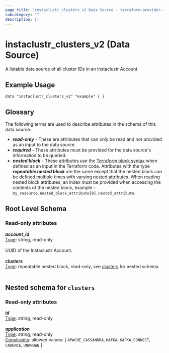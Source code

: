```yaml
---
page_title: "instaclustr_clusters_v2 Data Source - terraform-provider-instaclustr"
subcategory: ""
description: |-
---
```


# instaclustr_clusters_v2 (Data Source)
A listable data source of all cluster IDs in an Instaclustr Account.
## Example Usage
```
data "instaclustr_clusters_v2" "example" { }
```
## Glossary
The following terms are used to describe attributes in the schema of this data source:
- **_read-only_** - These are attributes that can only be read and not provided as an input to the data source.
- **_required_** - These attributes must be provided for the data source's information to be queried.
- **_nested block_** - These attributes use the [Terraform block syntax](https://www.terraform.io/language/attr-as-blocks) when defined as an input in the Terraform code. Attributes with the type **_repeatable nested block_** are the same except that the nested block can be defined multiple times with varying nested attributes. When reading nested block attributes, an index must be provided when accessing the contents of the nested block, example - `my_resource.nested_block_attribute[0].nested_attribute`.
## Root Level Schema
### Read-only attributes
*___account_id___*<br>
<ins>Type</ins>: string, read-only<br>
<br>UUID of the Instaclustr Account.<br><br>
*___clusters___*<br>
<ins>Type</ins>: repeatable nested block, read-only, see [clusters](#nested--clusters) for nested schema<br>
<br>
<a id="nested--clusters"></a>
## Nested schema for `clusters`

### Read-only attributes
*___id___*<br>
<ins>Type</ins>: string, read-only<br>
<br>
*___application___*<br>
<ins>Type</ins>: string, read-only<br>
<ins>Constraints</ins>: allowed values: [ `APACHE_CASSANDRA`, `KAFKA`, `KAFKA_CONNECT`, `CADENCE`, `UNKNOWN` ]<br><br>
